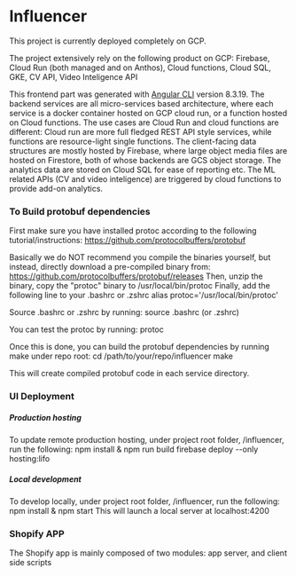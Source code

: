# Influencer

This project is currently deployed completely on GCP. 

The project extensively rely on the following product on GCP:
Firebase, Cloud Run (both managed and on Anthos), Cloud functions,  Cloud SQL, GKE, CV API, Video Inteligence API

This frontend part was generated with [Angular CLI](https://github.com/angular/angular-cli) version 8.3.19.
The backend services are all micro-services based architecture, where each service is a docker container hosted on 
GCP cloud run, or a function hosted on Cloud functions. 
The use cases are Cloud Run and cloud functions are different: Cloud run are more full fledged REST API style services,
while functions are resource-light single functions. 
The client-facing data structures are mostly hosted by Firebase, where large object media files are hosted on Firestore,
both of whose backends are GCS object storage. 
The analytics data are stored on Cloud SQL for ease of reporting etc.
The ML related APIs (CV and video inteligence) are triggered by cloud functions to provide add-on analytics. 

### To Build protobuf dependencies
First make sure you have installed protoc according to the following tutorial/instructions:
https://github.com/protocolbuffers/protobuf

Basically we do NOT recommend you compile the binaries yourself, but instead, directly download a pre-compiled binary from:
https://github.com/protocolbuffers/protobuf/releases
Then, unzip the binary, copy the "protoc" binary to /usr/local/bin/protoc
Finally, add the following line to your .bashrc or .zshrc
alias protoc='/usr/local/bin/protoc'

Source .bashrc or .zshrc by running:
source .bashrc (or .zshrc)

You can test the protoc by running:
protoc

Once this is done, you can build the protobuf dependencies by running make under repo root:
cd /path/to/your/repo/influencer
make

This will create compiled protobuf code in each service directory.


### UI Deployment
##### Production hosting
To update remote production hosting, under project root folder, /influencer, run the following:
npm install & npm run build
firebase deploy --only hosting:lifo

##### Local development
To develop locally, under project root folder, /influencer, run the following:
npm install & npm start
This will launch a local server at localhost:4200

### Shopify APP
The Shopify app is mainly composed of two modules: app server, and client side scripts

